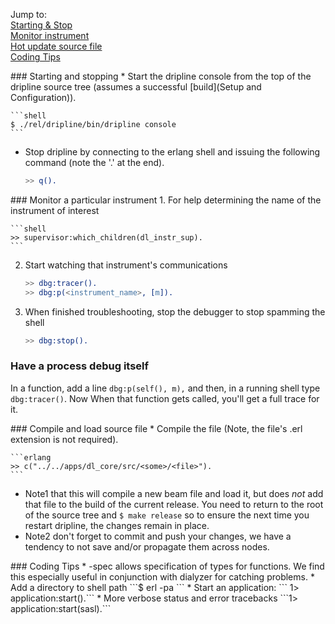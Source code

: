Jump to:  
[Starting & Stop](#StartStop)  
[Monitor instrument](#monitor)  
[Hot update source file](#compile)  
[Coding Tips](#coding)

<a name="StartStop"/>
### Starting and stopping
* Start the dripline console from the top of the dripline source tree (assumes a successful [build](Setup and Configuration)).

    ```shell
    $ ./rel/dripline/bin/dripline console
    ```

* Stop dripline by connecting to the erlang shell and issuing the following command (note the '.' at the end).

    ```erlang
    >> q().
    ```

<a name="monitor"/>
### Monitor a particular instrument
1. For help determining the name of the instrument of interest

    ```shell
    >> supervisor:which_children(dl_instr_sup).
    ```

2. Start watching that instrument's communications

    ```erlang
    >> dbg:tracer().
    >> dbg:p(<instrument_name>, [m]).
    ```

3. When finished troubleshooting, stop the debugger to stop spamming the shell

    ```erlang
    >> dbg:stop().
    ```

### Have a process debug itself
In a function, add a line ```dbg:p(self(), m),``` and then, in a running shell type ```dbg:tracer()```. Now When that function gets called, you'll get a full trace for it.

<a name="compile"/>
### Compile and load source file
* Compile the file (Note, the file's .erl extension is not required).

    ```erlang
    >> c("../../apps/dl_core/src/<some>/<file>").
    ```

* Note1 that this will compile a new beam file and load it, but does *not* add that file to the build of the current release. You need to return to the root of the source tree and `$ make release` so to ensure the next time you restart dripline, the changes remain in place.
* Note2 don't forget to commit and push your changes, we have a tendency to not save and/or propagate them across nodes.

<a name="coding"/>
### Coding Tips
* -spec allows specification of types for functions. We find this especially useful in conjunction with dialyzer for catching problems.
* Add a directory to shell path ```$ erl -pa <path/to/directory> ```
* Start an application: ``` 1> application:start(<name>).```
* More verbose status and error tracebacks ```1> application:start(sasl).```
